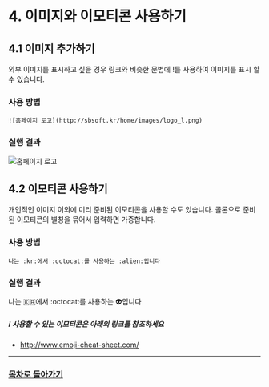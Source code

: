 # 4. 이미지와 이모티콘 사용하기

## 4.1 이미지 추가하기
외부 이미지를 표시하고 싶을 경우 링크와 비슷한 문법에 !를 사용하여 이미지를 표시 할 수 있습니다.

### 사용 방법
```
![홈페이지 로고](http://sbsoft.kr/home/images/logo_l.png)
```

### 실행 결과 
![홈페이지 로고](http://sbsoft.kr/home/images/logo_l.png)

## 4.2 이모티콘 사용하기
개인적인 이미지 이외에 미리 준비된 이모티콘을 사용할 수도 있습니다.
콜론으로 준비된 이모티콘의 별칭을 묶어서 입력하면 가증합니다.

### 사용 방법
```
나는 :kr:에서 :octocat:를 사용하는 :alien:입니다
```

### 실행 결과 
나는 :kr:에서 :octocat:를 사용하는 :alien:입니다


##### :information_source: 사용할 수 있는 이모티콘은 아래의 링크를 참조하세요
- http://www.emoji-cheat-sheet.com/

----------
### [목차로 돌아가기](./README.md)
